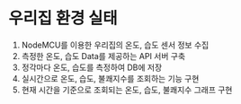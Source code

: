 # 우리집 환경 실태
1. NodeMCU를 이용한 우리집의 온도, 습도 센서 정보 수집 
2. 측정한 온도, 습도 Data를 제공하는 API 서버 구축
3. 정각마다 온도, 습도를 측정하여 DB에 저장
4. 실시간으로 온도, 습도, 불쾌지수를 조회하는 기능 구현
5. 현재 시간을 기준으로 조회되는 온도, 습도, 불쾌지수 그래프 구현
